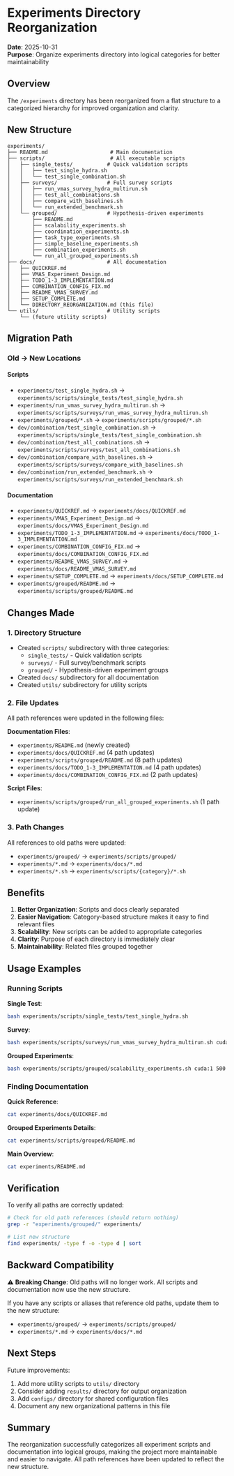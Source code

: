 # Experiments Directory Reorganization

**Date**: 2025-10-31  
**Purpose**: Organize experiments directory into logical categories for better maintainability

## Overview

The `/experiments` directory has been reorganized from a flat structure to a categorized hierarchy for improved organization and clarity.

## New Structure

```
experiments/
├── README.md                    # Main documentation
├── scripts/                     # All executable scripts
│   ├── single_tests/           # Quick validation scripts
│   │   ├── test_single_hydra.sh
│   │   └── test_single_combination.sh
│   ├── surveys/                # Full survey scripts
│   │   ├── run_vmas_survey_hydra_multirun.sh
│   │   ├── test_all_combinations.sh
│   │   ├── compare_with_baselines.sh
│   │   └── run_extended_benchmark.sh
│   └── grouped/                # Hypothesis-driven experiments
│       ├── README.md
│       ├── scalability_experiments.sh
│       ├── coordination_experiments.sh
│       ├── task_type_experiments.sh
│       ├── simple_baseline_experiments.sh
│       ├── combination_experiments.sh
│       └── run_all_grouped_experiments.sh
├── docs/                       # All documentation
│   ├── QUICKREF.md
│   ├── VMAS_Experiment_Design.md
│   ├── TODO_1-3_IMPLEMENTATION.md
│   ├── COMBINATION_CONFIG_FIX.md
│   ├── README_VMAS_SURVEY.md
│   ├── SETUP_COMPLETE.md
│   └── DIRECTORY_REORGANIZATION.md (this file)
└── utils/                      # Utility scripts
    └── (future utility scripts)
```

## Migration Path

### Old → New Locations

#### Scripts
- `experiments/test_single_hydra.sh` → `experiments/scripts/single_tests/test_single_hydra.sh`
- `experiments/run_vmas_survey_hydra_multirun.sh` → `experiments/scripts/surveys/run_vmas_survey_hydra_multirun.sh`
- `experiments/grouped/*.sh` → `experiments/scripts/grouped/*.sh`
- `dev/combination/test_single_combination.sh` → `experiments/scripts/single_tests/test_single_combination.sh`
- `dev/combination/test_all_combinations.sh` → `experiments/scripts/surveys/test_all_combinations.sh`
- `dev/combination/compare_with_baselines.sh` → `experiments/scripts/surveys/compare_with_baselines.sh`
- `dev/combination/run_extended_benchmark.sh` → `experiments/scripts/surveys/run_extended_benchmark.sh`

#### Documentation
- `experiments/QUICKREF.md` → `experiments/docs/QUICKREF.md`
- `experiments/VMAS_Experiment_Design.md` → `experiments/docs/VMAS_Experiment_Design.md`
- `experiments/TODO_1-3_IMPLEMENTATION.md` → `experiments/docs/TODO_1-3_IMPLEMENTATION.md`
- `experiments/COMBINATION_CONFIG_FIX.md` → `experiments/docs/COMBINATION_CONFIG_FIX.md`
- `experiments/README_VMAS_SURVEY.md` → `experiments/docs/README_VMAS_SURVEY.md`
- `experiments/SETUP_COMPLETE.md` → `experiments/docs/SETUP_COMPLETE.md`
- `experiments/grouped/README.md` → `experiments/scripts/grouped/README.md`

## Changes Made

### 1. Directory Structure
- Created `scripts/` subdirectory with three categories:
  - `single_tests/` - Quick validation scripts
  - `surveys/` - Full survey/benchmark scripts
  - `grouped/` - Hypothesis-driven experiment groups
- Created `docs/` subdirectory for all documentation
- Created `utils/` subdirectory for utility scripts

### 2. File Updates
All path references were updated in the following files:

**Documentation Files**:
- `experiments/README.md` (newly created)
- `experiments/docs/QUICKREF.md` (4 path updates)
- `experiments/scripts/grouped/README.md` (8 path updates)
- `experiments/docs/TODO_1-3_IMPLEMENTATION.md` (4 path updates)
- `experiments/docs/COMBINATION_CONFIG_FIX.md` (2 path updates)

**Script Files**:
- `experiments/scripts/grouped/run_all_grouped_experiments.sh` (1 path update)

### 3. Path Changes
All references to old paths were updated:
- `experiments/grouped/` → `experiments/scripts/grouped/`
- `experiments/*.md` → `experiments/docs/*.md`
- `experiments/*.sh` → `experiments/scripts/{category}/*.sh`

## Benefits

1. **Better Organization**: Scripts and docs clearly separated
2. **Easier Navigation**: Category-based structure makes it easy to find relevant files
3. **Scalability**: New scripts can be added to appropriate categories
4. **Clarity**: Purpose of each directory is immediately clear
5. **Maintainability**: Related files grouped together

## Usage Examples

### Running Scripts

**Single Test**:
```bash
bash experiments/scripts/single_tests/test_single_hydra.sh
```

**Survey**:
```bash
bash experiments/scripts/surveys/run_vmas_survey_hydra_multirun.sh cuda:0 1000
```

**Grouped Experiments**:
```bash
bash experiments/scripts/grouped/scalability_experiments.sh cuda:1 500
```

### Finding Documentation

**Quick Reference**:
```bash
cat experiments/docs/QUICKREF.md
```

**Grouped Experiments Details**:
```bash
cat experiments/scripts/grouped/README.md
```

**Main Overview**:
```bash
cat experiments/README.md
```

## Verification

To verify all paths are correctly updated:

```bash
# Check for old path references (should return nothing)
grep -r "experiments/grouped/" experiments/

# List new structure
find experiments/ -type f -o -type d | sort
```

## Backward Compatibility

⚠️ **Breaking Change**: Old paths will no longer work. All scripts and documentation now use the new structure.

If you have any scripts or aliases that reference old paths, update them to the new structure:
- `experiments/grouped/` → `experiments/scripts/grouped/`
- `experiments/*.md` → `experiments/docs/*.md`

## Next Steps

Future improvements:
1. Add more utility scripts to `utils/` directory
2. Consider adding `results/` directory for output organization
3. Add `configs/` directory for shared configuration files
4. Document any new organizational patterns in this file

## Summary

The reorganization successfully categorizes all experiment scripts and documentation into logical groups, making the project more maintainable and easier to navigate. All path references have been updated to reflect the new structure.
